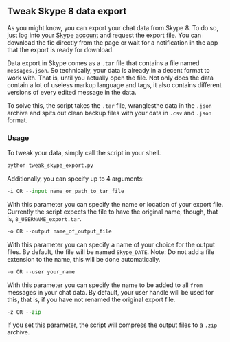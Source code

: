 ## Tweak Skype 8 data export

As you might know, you can export your chat data from Skype 8. To do so, just log into your [Skype account](https://go.skype.com/export) and request the export file. You can download the fie directly from the page or wait for a notification in the app that the export is ready for download.

Data export in Skype comes as a `.tar` file that contains a file named `messages.json`. So technically, your data is already in a decent format to work with. That is, until you actually open the file. Not only does the data contain a lot of useless markup language and tags, it also contains different versions of every edited message in the data.

To solve this, the script takes the `.tar` file, wranglesthe data in the `.json` archive and spits out clean backup files with your data in `.csv` and `.json` format.

### Usage

To tweak your data, simply call the script in your shell.

```Python
python tweak_skype_export.py
```

Additionally, you can specify up to 4 arguments:

```Python
-i OR --input name_or_path_to_tar_file
```

With this parameter you can specify the name or location of your export file. Currently the script expects the file to have the original name, though, that is, `8_USERNAME_export.tar`.

```Python
-o OR --output name_of_output_file
```

With this parameter you can specify a name of your choice for the output files. By default, the file will be named `Skype_DATE`. Note: Do not add a file extension to the name, this will be done automatically.

```Python
-u OR --user your_name
```

With this parameter you can specify the name to be added to all `from` messages in your chat data. By default, your user handle will be used for this, that is, if you have not renamed the original export file.

```Python
-z OR --zip
```

If you set this parameter, the script will compress the output files to a `.zip` archive.
